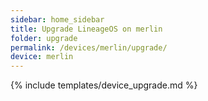 ```yaml
---
sidebar: home_sidebar
title: Upgrade LineageOS on merlin
folder: upgrade
permalink: /devices/merlin/upgrade/
device: merlin
---
```

{% include templates/device_upgrade.md %}
